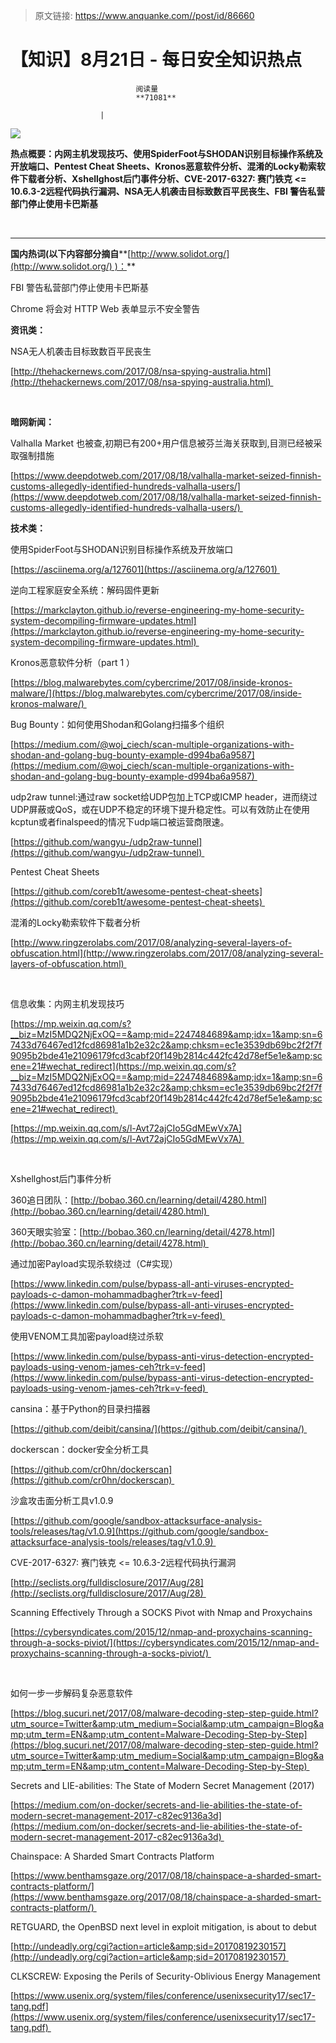 > 原文链接: https://www.anquanke.com//post/id/86660 


# 【知识】8月21日 - 每日安全知识热点


                                阅读量   
                                **71081**
                            
                        |
                        
                                                                                    



[![](https://p0.ssl.qhimg.com/t01774464106d52b5f6.png)](https://p0.ssl.qhimg.com/t01774464106d52b5f6.png)

**热点概要：内网主机发现技巧、使用SpiderFoot与SHODAN识别目标操作系统及开放端口、Pentest Cheat Sheets、Kronos恶意软件分析、混淆的Locky勒索软件下载者分析、Xshellghost后门事件分析、CVE-2017-6327: 赛门铁克 &lt;= 10.6.3-2远程代码执行漏洞、NSA无人机袭击目标致数百平民丧生、FBI 警告私营部门停止使用卡巴斯基**

**<br>**

****

**国内热词(以下内容部分摘自****[http://www.solidot.org/](http://www.solidot.org/) )：**





FBI 警告私营部门停止使用卡巴斯基

Chrome 将会对 HTTP Web 表单显示不安全警告







**资讯类：**





NSA无人机袭击目标致数百平民丧生

[http://thehackernews.com/2017/08/nsa-spying-australia.html](http://thehackernews.com/2017/08/nsa-spying-australia.html) 

<br>

**暗网新闻：**

Valhalla Market 也被查,初期已有200+用户信息被芬兰海关获取到,目测已经被采取强制措施 

[https://www.deepdotweb.com/2017/08/18/valhalla-market-seized-finnish-customs-allegedly-identified-hundreds-valhalla-users/](https://www.deepdotweb.com/2017/08/18/valhalla-market-seized-finnish-customs-allegedly-identified-hundreds-valhalla-users/) 





**技术类：**





使用SpiderFoot与SHODAN识别目标操作系统及开放端口

[https://asciinema.org/a/127601](https://asciinema.org/a/127601) 



逆向工程家庭安全系统：解码固件更新

[https://markclayton.github.io/reverse-engineering-my-home-security-system-decompiling-firmware-updates.html](https://markclayton.github.io/reverse-engineering-my-home-security-system-decompiling-firmware-updates.html) 



Kronos恶意软件分析（part 1 ）

[https://blog.malwarebytes.com/cybercrime/2017/08/inside-kronos-malware/](https://blog.malwarebytes.com/cybercrime/2017/08/inside-kronos-malware/) 



Bug Bounty：如何使用Shodan和Golang扫描多个组织

[https://medium.com/@woj_ciech/scan-multiple-organizations-with-shodan-and-golang-bug-bounty-example-d994ba6a9587](https://medium.com/@woj_ciech/scan-multiple-organizations-with-shodan-and-golang-bug-bounty-example-d994ba6a9587) 



udp2raw tunnel:通过raw socket给UDP包加上TCP或ICMP header，进而绕过UDP屏蔽或QoS，或在UDP不稳定的环境下提升稳定性。可以有效防止在使用kcptun或者finalspeed的情况下udp端口被运营商限速。

[https://github.com/wangyu-/udp2raw-tunnel](https://github.com/wangyu-/udp2raw-tunnel) 



Pentest Cheat Sheets

[https://github.com/coreb1t/awesome-pentest-cheat-sheets](https://github.com/coreb1t/awesome-pentest-cheat-sheets) 



混淆的Locky勒索软件下载者分析

[http://www.ringzerolabs.com/2017/08/analyzing-several-layers-of-obfuscation.html](http://www.ringzerolabs.com/2017/08/analyzing-several-layers-of-obfuscation.html) 

<br>



信息收集：内网主机发现技巧

[https://mp.weixin.qq.com/s?__biz=MzI5MDQ2NjExOQ==&amp;mid=2247484689&amp;idx=1&amp;sn=67433d76467ed12fcd86981a1b2e32c2&amp;chksm=ec1e3539db69bc2f2f7f9095b2bde41e21096179fcd3cabf20f149b2814c442fc42d78ef5e1e&amp;scene=21#wechat_redirect](https://mp.weixin.qq.com/s?__biz=MzI5MDQ2NjExOQ==&amp;mid=2247484689&amp;idx=1&amp;sn=67433d76467ed12fcd86981a1b2e32c2&amp;chksm=ec1e3539db69bc2f2f7f9095b2bde41e21096179fcd3cabf20f149b2814c442fc42d78ef5e1e&amp;scene=21#wechat_redirect) 

[https://mp.weixin.qq.com/s/l-Avt72ajCIo5GdMEwVx7A](https://mp.weixin.qq.com/s/l-Avt72ajCIo5GdMEwVx7A) 

<br>

Xshellghost后门事件分析

360追日团队：[http://bobao.360.cn/learning/detail/4280.html](http://bobao.360.cn/learning/detail/4280.html) 

360天眼实验室：[http://bobao.360.cn/learning/detail/4278.html](http://bobao.360.cn/learning/detail/4278.html) 



通过加密Payload实现杀软绕过（C#实现）

[https://www.linkedin.com/pulse/bypass-all-anti-viruses-encrypted-payloads-c-damon-mohammadbagher?trk=v-feed](https://www.linkedin.com/pulse/bypass-all-anti-viruses-encrypted-payloads-c-damon-mohammadbagher?trk=v-feed) 



使用VENOM工具加密payload绕过杀软

[https://www.linkedin.com/pulse/bypass-anti-virus-detection-encrypted-payloads-using-venom-james-ceh?trk=v-feed](https://www.linkedin.com/pulse/bypass-anti-virus-detection-encrypted-payloads-using-venom-james-ceh?trk=v-feed) 



cansina：基于Python的目录扫描器

[https://github.com/deibit/cansina/](https://github.com/deibit/cansina/) 



dockerscan：docker安全分析工具

[https://github.com/cr0hn/dockerscan](https://github.com/cr0hn/dockerscan) 



沙盒攻击面分析工具v1.0.9

[https://github.com/google/sandbox-attacksurface-analysis-tools/releases/tag/v1.0.9](https://github.com/google/sandbox-attacksurface-analysis-tools/releases/tag/v1.0.9) 



CVE-2017-6327: 赛门铁克 &lt;= 10.6.3-2远程代码执行漏洞

[http://seclists.org/fulldisclosure/2017/Aug/28](http://seclists.org/fulldisclosure/2017/Aug/28) 



Scanning Effectively Through a SOCKS Pivot with Nmap and Proxychains

[https://cybersyndicates.com/2015/12/nmap-and-proxychains-scanning-through-a-socks-piviot/](https://cybersyndicates.com/2015/12/nmap-and-proxychains-scanning-through-a-socks-piviot/) 

<br>



如何一步一步解码复杂恶意软件

[https://blog.sucuri.net/2017/08/malware-decoding-step-step-guide.html?utm_source=Twitter&amp;utm_medium=Social&amp;utm_campaign=Blog&amp;utm_term=EN&amp;utm_content=Malware-Decoding-Step-by-Step](https://blog.sucuri.net/2017/08/malware-decoding-step-step-guide.html?utm_source=Twitter&amp;utm_medium=Social&amp;utm_campaign=Blog&amp;utm_term=EN&amp;utm_content=Malware-Decoding-Step-by-Step) 



Secrets and LIE-abilities: The State of Modern Secret Management (2017)

[https://medium.com/on-docker/secrets-and-lie-abilities-the-state-of-modern-secret-management-2017-c82ec9136a3d](https://medium.com/on-docker/secrets-and-lie-abilities-the-state-of-modern-secret-management-2017-c82ec9136a3d) 



Chainspace: A Sharded Smart Contracts Platform

[https://www.benthamsgaze.org/2017/08/18/chainspace-a-sharded-smart-contracts-platform/](https://www.benthamsgaze.org/2017/08/18/chainspace-a-sharded-smart-contracts-platform/) 



RETGUARD, the OpenBSD next level in exploit mitigation, is about to debut 

[http://undeadly.org/cgi?action=article&amp;sid=20170819230157](http://undeadly.org/cgi?action=article&amp;sid=20170819230157) 



CLKSCREW: Exposing the Perils of Security-Oblivious Energy Management

[https://www.usenix.org/system/files/conference/usenixsecurity17/sec17-tang.pdf](https://www.usenix.org/system/files/conference/usenixsecurity17/sec17-tang.pdf) 


